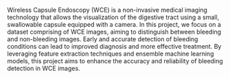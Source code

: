 Wireless Capsule Endoscopy (WCE) is a non-invasive medical imaging technology that allows
the visualization of the digestive tract using a small, swallowable capsule equipped with a
camera. In this project, we focus on a dataset comprising of WCE images, aiming to distinguish
between bleeding and non-bleeding images. Early and accurate detection of bleeding conditions
can lead to improved diagnosis and more effective treatment. By leveraging feature extraction
techniques and ensemble machine learning models, this project aims to enhance the accuracy and
reliability of bleeding detection in WCE images.
